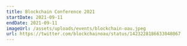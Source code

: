 ```yaml
---
title: Blockchain Conference 2021
startDate: 2021-09-11
endDate: 2021-09-11
imageUrl: /assets/uploads/events/blockchain-oau.jpeg
url: https://twitter.com/blockchainoau/status/1423228186633048067
---
```

